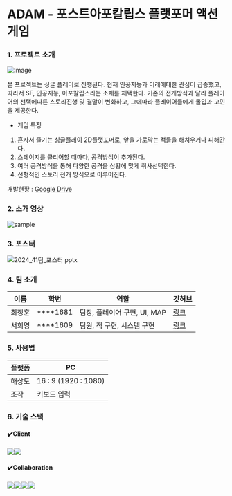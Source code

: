 # ADAM - 포스트아포칼립스 플랫포머 액션 게임

### 1. 프로젝트 소개
![image](https://github.com/kookmin-sw/capstone-2024-41/assets/21676370/b8ad8caf-4771-4d41-9b43-8f4ab54f19ca)

본 프로젝트는 싱글 플레이로 진행된다.
현재 인공지능과 미래에대한 관심이 급증했고, 따라서 SF, 인공지능, 아포칼립스라는 소재를 채택한다.
기존의 전개방식과 달리 플레이어의 선택에따른 스토리진행 및 결말이 변화하고, 그에따라 플레이어들에게 몰입과 고민을 제공한다.
- 게임 특징
1.	혼자서 즐기는 싱글플레이 2D플랫포머로, 앞을 가로막는 적들을 해치우거나 피해간다.
2.	스테이지를 클리어할 때마다, 공격방식이 추가된다.
3.   여러 공격방식을 통해 다양한 공격을 상황에 맞게 취사선택한다.
4.   선형적인 스토리 전개 방식으로 이루어진다.

개발현황 : [Google Drive](https://drive.google.com/drive/folders/1PLdymtSjLYZg932usjZbjHqhsccBn9oi?usp=drive_link)
### 2. 소개 영상
![sample](https://github.com/kookmin-sw/capstone-2024-41/assets/21676370/85ec4410-1ded-49ac-8cff-4f7e34c78297)

### 3. 포스터
![2024_41팀_포스터 pptx](https://github.com/kookmin-sw/capstone-2024-41/assets/21676370/1e317750-47f6-4848-9d8d-739800c15b4f)

### 4. 팀 소개

|이름|학번|역할|깃허브|
|------|---|---|---|
|최정훈|****1681|팀장, 플레이어 구현, UI, MAP|[링크](https://github.com/glenjh)|
|서희영|****1609|팀원, 적 구현, 시스템 구현|[링크](https://github.com/shng6815)|

### 5. 사용법

|플랫폼|PC|
|------|---|
|해상도|16 : 9 (1920 : 1080)|
|조작|키보드 입력|

### 6. 기술 스택
#### ✔️Client
<img src="https://img.shields.io/badge/Unity-002244?style=for-the-badge&logo=unity&logoColor=White"><img src="https://img.shields.io/badge/csharp-262577?style=for-the-badge&logo=csharp&logoColor=512BD4">
#### ✔️Collaboration
<img src="https://img.shields.io/badge/git-2E69AE?style=for-the-badge&logo=git&logoColor=F05032"><img src="https://img.shields.io/badge/notion-FFFFFF?style=for-the-badge&logo=notion&logoColor=000000"><img src="https://img.shields.io/badge/github-EA4AAA?style=for-the-badge&logo=github&logoColor=181717"><img src="https://img.shields.io/badge/slack-CC6699?style=for-the-badge&logo=slack&logoColor=4A154B">

